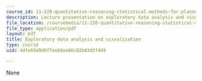 ```yaml
---
course_id: 11-220-quantitative-reasoning-statistical-methods-for-planners-i-spring-2009
description: Lecture presentation on exploratory data analysis and visualization.
file_location: /coursemedia/11-220-quantitative-reasoning-statistical-methods-for-planners-i-spring-2009/4dfe65d0d0f7aebbaa86c02b03d2f449_MIT11_220s09_lec06.pdf
file_type: application/pdf
layout: pdf
title: Exploratory data analysis and visualization
type: course
uid: 4dfe65d0d0f7aebbaa86c02b03d2f449

---
```

None